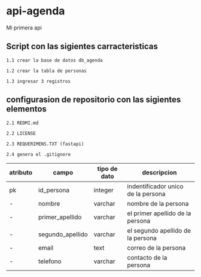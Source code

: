 # api-agenda

Mi primera api

## Script con las sigientes carracteristicas

    1.1 crear la base de datos db_agenda

    1.2 crear la tabla de personas

    1.3 ingresar 3 registros
    
## configurasion de repositorio con las sigientes elementos

    2.1 REDMI.md

    2.2 LICENSE

    2.3 REQUERIMENS.TXT (fastapi)

    2.4 genera el .gitignore


|atributo|campo|tipo de dato|descripcion|
|--|--|--|--|
|pk|id_persona|integer|indentificador unico de la persona|
|-|nombre|varchar|nombre de la persona|
|-|primer_apellido|varchar|el primer apellido de la persona|
|-|segundo_apellido|varchar|el segundo apellido de la persona|
|-|email|text|correo de la persona|
|-|telefono|varchar|contacto de la persona|    